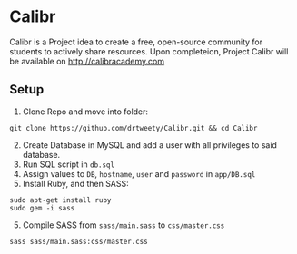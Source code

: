 # Calibr
Calibr is a Project idea to create a free, open-source community for students to actively share resources. Upon completeion, Project Calibr will be available on http://calibracademy.com

## Setup
1. Clone Repo and move into folder:
```
git clone https://github.com/drtweety/Calibr.git && cd Calibr
```
2. Create Database in MySQL and add a user with all privileges to said database.
3. Run SQL script in `db.sql`
4. Assign values to `DB`, `hostname`, `user` and `password` in `app/DB.sql`
5. Install Ruby, and then SASS:
```
sudo apt-get install ruby
sudo gem -i sass
```
5. Compile SASS from `sass/main.sass` to `css/master.css`
```
sass sass/main.sass:css/master.css
```

